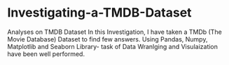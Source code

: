 # Investigating-a-TMDB-Dataset
Analyses on TMDB Dataset
In this Investigation, I have taken a TMDb (The Movie Database) Dataset to find few answers. Using Pandas, Numpy, Matplotlib and Seaborn Library- task of Data Wranlging and Visulaization have been well performed.
